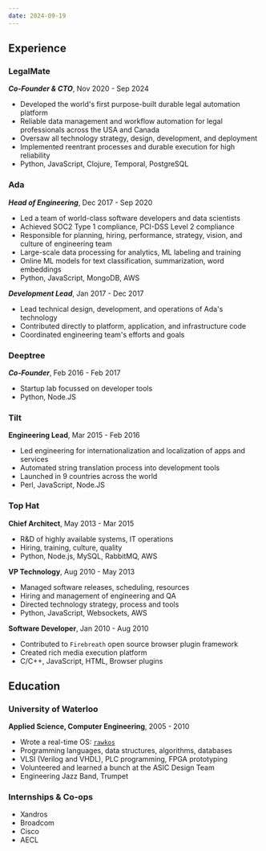 ```yaml
---
date: 2024-09-19
---
```


## Experience

### LegalMate

___Co-Founder & CTO___, Nov 2020 - Sep 2024

- Developed the world's first purpose-built durable legal automation platform
- Reliable data management and workflow automation for legal professionals across the USA and Canada
- Oversaw all technology strategy, design, development, and deployment
- Implemented reentrant processes and durable execution for high reliability
- Python, JavaScript, Clojure, Temporal, PostgreSQL

### Ada

___Head of Engineering___, Dec 2017 - Sep 2020

- Led a team of world-class software developers and data scientists
- Achieved SOC2 Type 1 compliance, PCI-DSS Level 2 compliance
- Responsible for planning, hiring, performance, strategy, vision, and culture of engineering team
- Large-scale data processing for analytics, ML labeling and training
- Online ML models for text classification, summarization, word embeddings
- Python, JavaScript, MongoDB, AWS

___Development Lead___, Jan 2017 - Dec 2017

- Lead technical design, development, and operations of Ada's technology
- Contributed directly to platform, application, and infrastructure code
- Coordinated engineering team's efforts and goals

### Deeptree

___Co-Founder___, Feb 2016 - Feb 2017

- Startup lab focussed on developer tools
- Python, Node.JS

### Tilt

__Engineering Lead__, Mar 2015 - Feb 2016

- Led engineering for internationalization and localization of apps and services
- Automated string translation process into development tools
- Launched in 9 countries across the world
- Perl, JavaScript, Node.JS

### Top Hat

__Chief Architect__, May 2013 - Mar 2015

- R&D of highly available systems, IT operations
- Hiring, training, culture, quality
- Python, Node.js, MySQL, RabbitMQ, AWS

__VP Technology__, Aug 2010 - May 2013

- Managed software releases, scheduling, resources
- Hiring and management of engineering and QA
- Directed technology strategy, process and tools
- Python, JavaScript, Websockets, AWS

__Software Developer__, Jan 2010 - Aug 2010

- Contributed to `Firebreath` open source browser plugin framework
- Created rich media execution platform
- C/C++, JavaScript, HTML, Browser plugins

## Education

### University of Waterloo

__Applied Science, Computer Engineering__, 2005 - 2010

- Wrote a real-time OS: [`rawkos`](https://github.com/amackera/rawkos)
- Programming languages, data structures, algorithms, databases
- VLSI (Verilog and VHDL), PLC programming, FPGA prototyping
- Volunteered and learned a bunch at the ASIC Design Team
- Engineering Jazz Band, Trumpet

### Internships & Co-ops

- Xandros
- Broadcom
- Cisco
- AECL
